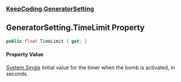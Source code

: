 ### [KeepCoding](KeepCoding.md 'KeepCoding').[GeneratorSetting](KeepCoding_GeneratorSetting.md 'KeepCoding.GeneratorSetting')
## GeneratorSetting.TimeLimit Property
```csharp
public float TimeLimit { get; }
```
#### Property Value
[System.Single](https://docs.microsoft.com/en-us/dotnet/api/System.Single 'System.Single')
Initial value for the timer when the bomb is activated, in seconds.  

